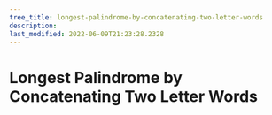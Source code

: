 ```yaml
---
tree_title: longest-palindrome-by-concatenating-two-letter-words
description: 
last_modified: 2022-06-09T21:23:28.2328
---
```


# Longest Palindrome by Concatenating Two Letter Words
